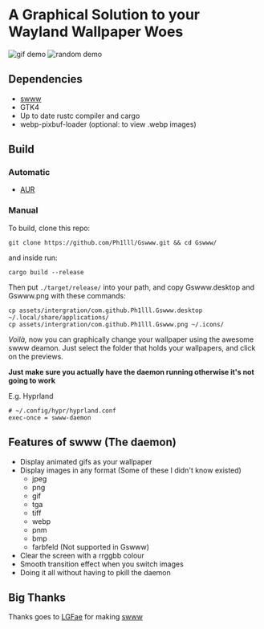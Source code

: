 # A Graphical Solution to your Wayland Wallpaper Woes

![gif demo](assets/Gif.gif)
![random demo](assets/switch.gif)

## Dependencies
+ [swww](https://github.com/LGFae/swww)
+ GTK4
+ Up to date rustc compiler and cargo
+ webp-pixbuf-loader (optional: to view .webp images)

## Build
### Automatic
+ [AUR](https://aur.archlinux.org/packages/gswww-git)
### Manual
To build, clone this repo:
```
git clone https://github.com/Ph1lll/Gswww.git && cd Gswww/
```
and inside run:
```
cargo build --release
```

Then put `./target/release/`  into your path,
and copy Gswww.desktop and Gswww.png with these commands: 
 ```
cp assets/intergration/com.github.Ph1lll.Gswww.desktop ~/.local/share/applications/
cp assets/intergration/com.github.Ph1lll.Gswww.png ~/.icons/
```

*Voilà,* now you can graphically change your wallpaper using the awesome swww deamon.
Just select the folder that holds your wallpapers, and click on the previews.

**Just make sure you actually have the daemon running otherwise it's not going to work** 

E.g. Hyprland
```
# ~/.config/hypr/hyprland.conf
exec-once = swww-daemon
```

## Features of swww (The daemon)
+ Display animated gifs as your wallpaper
+ Display images in any format (Some of these I didn't know existed)
    + jpeg
    + png
    + gif
    + tga
    + tiff
    + webp
    + pnm
    + bmp
    + farbfeld (Not supported in Gswww)
+ Clear the screen with a rrggbb colour
+ Smooth transition effect when you switch images
+ Doing it all without having to pkill the daemon

## Big Thanks
Thanks goes to [LGFae](https://github.com/LGFae) for making [swww](https://github.com/LGFae/swww)
